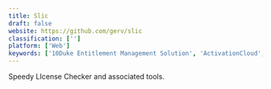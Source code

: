 ```yaml
---
title: Slic
draft: false 
website: https://github.com/gerv/slic
classification: ['']
platform: ['Web']
keywords: ['10Duke Entitlement Management Solution', 'ActivationCloud', 'AvePoint Compliance Guardian', 'FOSSA', 'FOSSology', 'Licensee', 'LimeBike Scooters', 'LogicGate', 'Nalpeiron', 'Ninka', 'OWASP Dependency-Track', 'PELock', 'Palamida Standard Edition', 'SafeNet Identity and Data Protection', 'VMProtect', 'WhiteSource']
---
```

Speedy LIcense Checker and associated tools.
